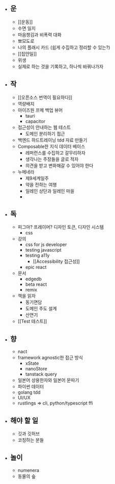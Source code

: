 - ## 운
	- [[운동]]
	- 수면 일지
	- 마음챙김과 비폭력 대화
	- 뽀모도로
	- 나의 플래시 카드 (쉽게 수집하고 정리할 수 있는?)
	- [[집안일]]
	- 위생
	- 실제로 하는 것을 기록하고, 하나씩 바꿔나가자
- ## 작
	- [[오픈소스 번역이 필요하다]]
	- 역량배지
	- 아이즈원 프메 백업 뷰어
		- tauri
		- capacitor
	- 접근성이 안내하는 웹 테스트
		- 도메인 분리하기 접근
	- 백엔드 하드트레이닝 tdd 자료 만들기
	- Composable한 지식 데이터 베이스
		- 레퍼런스를 수집하고 갈무리하자
		- 생각나는 주장들을 글로 적자
		- 의견을 받고 변화해갈 수 있어야 한다
	- 누메네라
		- 제9세계일주
		- 약을 전하는 여행
		- 일레인 상단과 일레인 마을
		-
- ## 독
	- 피그마? 프레이머? 디자인 토큰, 디자인 시스템
		- css
	- 강의
		- css for js developer
		- testing javascript
		- testing a11y
			- [[Accessibility 접근성]]
		- epic react
	- 문서
		- edgedb
		- beta react
		- remix
	- 책을 읽자
		- 동기면담
		- 도메인 주도 설계
		- 산연기
	- [[Test 테스트]]
- ## 향
	- nact
	- framework agnostic한 접근 방식
		- xState
		- nanoStore
		- tanstack query
	- 일본어 상용한자와 일본어 문따기
	- 파이썬 데이터
	- golang tdd
	- UI/UX
	- rustlings => cli, python/typescript ffi
- ## 해야 할 일
	- 깃과 깃허브
	- 코칭하는 분들
- ## 놀이
	- numenera
	- 동물의 숲